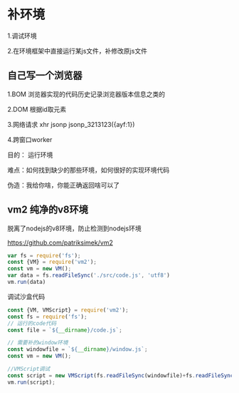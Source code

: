 # 补环境

1.调试环境

2.在环境框架中直接运行某js文件，补修改原js文件

## 自己写一个浏览器

1.BOM 浏览器实现的代码历史记录浏览器版本信息之类的

2.DOM 根据id取元素

3.网络请求 xhr jsonp jsonp_3213123({ayf:1})

4.跨窗口worker

目的： 运行环境

难点：如何找到缺少的那些环境，如何很好的实现环境代码

伪造：我给你啥，你能正确返回啥可以了

## vm2 纯净的v8环境

脱离了nodejs的v8环境，防止检测到nodejs环境

https://github.com/patriksimek/vm2
```javascript
var fs = require('fs');
const {VM} = require('vm2');
const vm = new VM();
var data = fs.readFileSync('./src/code.js', 'utf8')
vm.run(data)
```

调试沙盒代码
```javascript
const {VM, VMScript} = require('vm2');
const fs = require('fs');
// 运行的code代码
const file = `${__dirname}/code.js`;

// 需要补的window环境
const windowfile = `${__dirname}/window.js`;
const vm = new VM();

//VMScript调试
const script = new VMScript(fs.readFileSync(windowfile)+fs.readFileSync(file), "我正在调试的代码");
vm.run(script);
```
